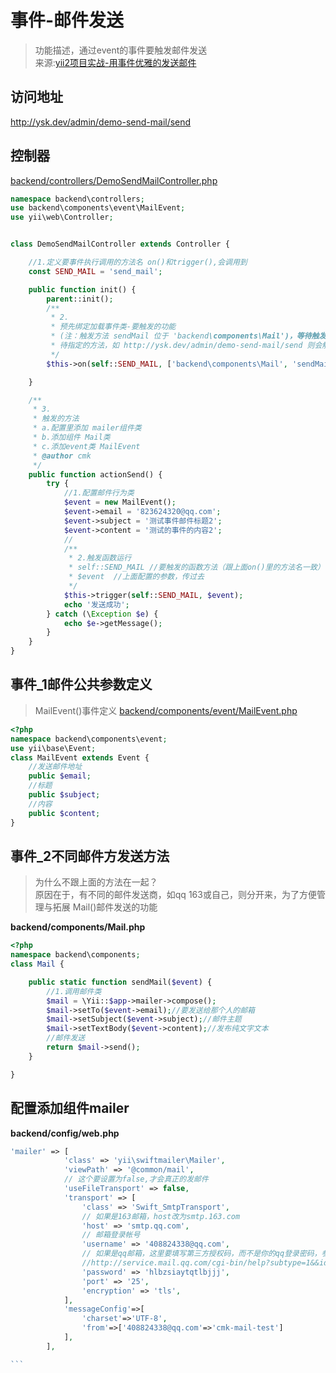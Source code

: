 # 事件-邮件发送
>功能描述，通过event的事件要触发邮件发送  
>来源:[yii2项目实战-用事件优雅的发送邮件](http://www.manks.top/document/yii2-event-email-example.html)   


## 访问地址
http://ysk.dev/admin/demo-send-mail/send  

## 控制器
[backend/controllers/DemoSendMailController.php](https://github.com/408824338/test-yii2/blob/master/backend/controllers/DemoSendMailController.php)  

```php
namespace backend\controllers;
use backend\components\event\MailEvent;
use yii\web\Controller;


class DemoSendMailController extends Controller {

	//1.定义要事件执行调用的方法名 on()和trigger(),会调用到  
    const SEND_MAIL = 'send_mail';

    public function init() {
        parent::init();
        /**
         * 2.
         * 预先绑定加载事件类-要触发的功能
         * (注：触发方法 sendMail 位于 'backend\components\Mail')，等待触发
         * 待指定的方法，如 http://ysk.dev/admin/demo-send-mail/send 则会触发
         */
        $this->on(self::SEND_MAIL, ['backend\components\Mail', 'sendMail']);

    }

    /**
     * 3.
     * 触发的方法
     * a.配置里添加 mailer组件类
     * b.添加组件 Mail类
     * c.添加event类 MailEvent
     * @author cmk
     */
    public function actionSend() {
        try {
            //1.配置邮件行为类
            $event = new MailEvent();
            $event->email = '823624320@qq.com';
            $event->subject = '测试事件邮件标题2';
            $event->content = '测试的事件的内容2';
            //
            /**
             * 2.触发函数运行
             * self::SEND_MAIL //要触发的函数方法（跟上面on()里的方法名一致）
             * $event  //上面配置的参数，传过去
             */
            $this->trigger(self::SEND_MAIL, $event);
            echo '发送成功';
        } catch (\Exception $e) {
            echo $e->getMessage();
        }
    }
}
```


## 事件_1邮件公共参数定义
>MailEvent()事件定义
[backend/components/event/MailEvent.php](https://github.com/408824338/test-yii2/blob/master/backend/components/event/MailEvent.php)  

```php
<?php
namespace backend\components\event;
use yii\base\Event;
class MailEvent extends Event {
    //发送邮件地址
    public $email;
	//标题 
    public $subject;
    //内容    
	public $content;
}
```

## 事件_2不同邮件方发送方法
>为什么不跟上面的方法在一起？  
>原因在于，有不同的邮件发送商，如qq 163或自己，则分开来，为了方便管理与拓展
Mail()邮件发送的功能  

**backend/components/Mail.php**  

```php
<?php
namespace backend\components;
class Mail {

    public static function sendMail($event) {
        //1.调用邮件类
        $mail = \Yii::$app->mailer->compose();
        $mail->setTo($event->email);//要发送给那个人的邮箱
        $mail->setSubject($event->subject);//邮件主题
        $mail->setTextBody($event->content);//发布纯文字文本
        //邮件发送
        return $mail->send();
    }

}
```

## 配置添加组件mailer
**backend/config/web.php**

````php
'mailer' => [
            'class' => 'yii\swiftmailer\Mailer',
            'viewPath' => '@common/mail',
            // 这个要设置为false,才会真正的发邮件
            'useFileTransport' => false,
            'transport' => [
                'class' => 'Swift_SmtpTransport',
                // 如果是163邮箱，host改为smtp.163.com
                'host' => 'smtp.qq.com',
                // 邮箱登录帐号
                'username' => '408824338@qq.com',
                // 如果是qq邮箱，这里要填写第三方授权码，而不是你的qq登录密码，参考qq邮箱的帮助文档
                //http://service.mail.qq.com/cgi-bin/help?subtype=1&&id=28&&no=1001256
                'password' => 'hlbzsiaytqtlbjjj',
                'port' => '25',
                'encryption' => 'tls',
            ],
            'messageConfig'=>[
                'charset'=>'UTF-8',
                'from'=>['408824338@qq.com'=>'cmk-mail-test']
            ],
        ],

```